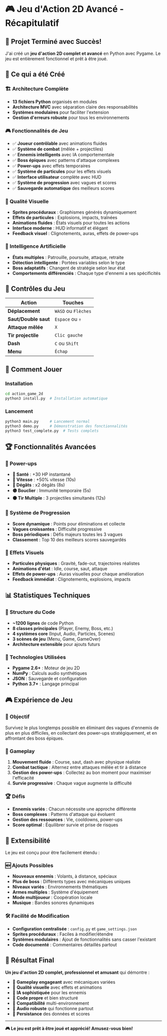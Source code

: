 # 🎮 Jeu d'Action 2D Avancé - Récapitulatif

## 🚀 Projet Terminé avec Succès!

J'ai créé un **jeu d'action 2D complet et avancé** en Python avec Pygame. Le jeu est entièrement fonctionnel et prêt à être joué.

## 🎯 Ce qui a été Créé

### 🏗️ Architecture Complète
- **13 fichiers Python** organisés en modules
- **Architecture MVC** avec séparation claire des responsabilités
- **Systèmes modulaires** pour faciliter l'extension
- **Gestion d'erreurs robuste** pour tous les environnements

### 🎮 Fonctionnalités de Jeu
- ✅ **Joueur contrôlable** avec animations fluides
- ✅ **Système de combat** (mêlée + projectiles)
- ✅ **Ennemis intelligents** avec IA comportementale
- ✅ **Boss épiques** avec patterns d'attaque complexes
- ✅ **Power-ups** avec effets temporaires
- ✅ **Système de particules** pour les effets visuels
- ✅ **Interface utilisateur** complète avec HUD
- ✅ **Système de progression** avec vagues et scores
- ✅ **Sauvegarde automatique** des meilleurs scores

### 🎨 Qualité Visuelle
- **Sprites procéduraux** : Graphismes générés dynamiquement
- **Effets de particules** : Explosions, impacts, traînées
- **Animations fluides** : États visuels pour toutes les actions
- **Interface moderne** : HUD informatif et élégant
- **Feedback visuel** : Clignotements, auras, effets de power-ups

### 🤖 Intelligence Artificielle
- **États multiples** : Patrouille, poursuite, attaque, retraite
- **Détection intelligente** : Portées variables selon le type
- **Boss adaptatifs** : Changent de stratégie selon leur état
- **Comportements différenciés** : Chaque type d'ennemi a ses spécificités

## 🎯 Contrôles du Jeu

| Action | Touches |
|--------|---------|
| **Déplacement** | `WASD` ou `Flèches` |
| **Saut/Double saut** | `Espace` ou `↑` |
| **Attaque mêlée** | `X` |
| **Tir projectile** | `Clic gauche` |
| **Dash** | `C` ou `Shift` |
| **Menu** | `Échap` |

## 🚀 Comment Jouer

### Installation
```bash
cd action_game_2d
python3 install.py  # Installation automatique
```

### Lancement
```bash
python3 main.py     # Lancement normal
python3 demo.py     # Démonstration des fonctionnalités
python3 test_complete.py  # Tests complets
```

## 🏆 Fonctionnalités Avancées

### 💪 Power-ups
- **💚 Santé** : +30 HP instantané
- **🔵 Vitesse** : +50% vitesse (10s)
- **🔴 Dégâts** : x2 dégâts (8s)
- **🟣 Bouclier** : Immunité temporaire (5s)
- **🟠 Tir Multiple** : 3 projectiles simultanés (12s)

### 🎯 Système de Progression
- **Score dynamique** : Points pour éliminations et collecte
- **Vagues croissantes** : Difficulté progressive
- **Boss périodiques** : Défis majeurs toutes les 3 vagues
- **Classement** : Top 10 des meilleurs scores sauvegardés

### 🎨 Effets Visuels
- **Particules physiques** : Gravité, fade-out, trajectoires réalistes
- **Animations d'état** : Idle, course, saut, attaque
- **Effets de power-ups** : Auras visuelles pour chaque amélioration
- **Feedback immédiat** : Clignotements, explosions, impacts

## 📊 Statistiques Techniques

### 📁 Structure du Code
- **~1200 lignes** de code Python
- **8 classes principales** (Player, Enemy, Boss, etc.)
- **4 systèmes core** (Input, Audio, Particles, Scenes)
- **3 scènes de jeu** (Menu, Game, GameOver)
- **Architecture extensible** pour ajouts futurs

### 🔧 Technologies Utilisées
- **Pygame 2.6+** : Moteur de jeu 2D
- **NumPy** : Calculs audio synthétiques
- **JSON** : Sauvegarde et configuration
- **Python 3.7+** : Langage principal

## 🎮 Expérience de Jeu

### 🎯 Objectif
Survivez le plus longtemps possible en éliminant des vagues d'ennemis de plus en plus difficiles, en collectant des power-ups stratégiquement, et en affrontant des boss épiques.

### 🏃 Gameplay
1. **Mouvement fluide** : Course, saut, dash avec physique réaliste
2. **Combat tactique** : Alternez entre attaques mêlée et tir à distance
3. **Gestion des power-ups** : Collectez au bon moment pour maximiser l'efficacité
4. **Survie progressive** : Chaque vague augmente la difficulté

### 🏆 Défis
- **Ennemis variés** : Chacun nécessite une approche différente
- **Boss complexes** : Patterns d'attaque qui évoluent
- **Gestion des ressources** : Vie, cooldowns, power-ups
- **Score optimal** : Équilibrer survie et prise de risques

## 🔮 Extensibilité

Le jeu est conçu pour être facilement étendu :

### 🆕 Ajouts Possibles
- **Nouveaux ennemis** : Volants, à distance, spéciaux
- **Plus de boss** : Différents types avec mécaniques uniques
- **Niveaux variés** : Environnements thématiques
- **Armes multiples** : Système d'équipement
- **Mode multijoueur** : Coopération locale
- **Musique** : Bandes sonores dynamiques

### 🛠️ Facilité de Modification
- **Configuration centralisée** : `config.py` et `game_settings.json`
- **Sprites procéduraux** : Faciles à modifier/étendre
- **Systèmes modulaires** : Ajout de fonctionnalités sans casser l'existant
- **Code documenté** : Commentaires détaillés partout

## 🎉 Résultat Final

**Un jeu d'action 2D complet, professionnel et amusant** qui démontre :

- 🎯 **Gameplay engageant** avec mécaniques variées
- 🎨 **Qualité visuelle** avec effets et animations
- 🤖 **IA sophistiquée** pour les ennemis
- 🔧 **Code propre** et bien structuré
- 📱 **Compatibilité** multi-environnement
- 🎵 **Audio robuste** qui fonctionne partout
- 💾 **Persistance** des données et scores

---

**🎮 Le jeu est prêt à être joué et apprécié! Amusez-vous bien!**